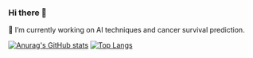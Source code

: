 ### Hi there 👋
🔭 I’m currently working on AI techniques and cancer survival prediction.

[![Anurag's GitHub stats](https://github-readme-stats.vercel.app/api?username=mingheshen&show_icons=true)](https://github.com/anuraghazra/github-readme-stats)
[![Top Langs](https://github-readme-stats.vercel.app/api/top-langs/?username=mingheshen)](https://github.com/anuraghazra/github-readme-stats)

